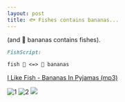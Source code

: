 ```yaml
---
layout: post
title: 🐟 Fishes contains bananas...
---
```


(and 🍌 bananas contains fishes).

```markdown
FishScript:

fish 🐠 <=> 🍌 bananas
```

[I Like Fish - Bananas In Pyjamas (mp3)](https://s02vla.storage.yandex.net/get-mp3/054b9ba8c6a3208605cad5bf983e8d5a/00059350031a5022/rmusic/U2FsdGVkX1_Js8b2gU9pk_v35HWkCbxZ8O8624-aW6EqVvRl84trYY1uAZr6SQw9AbPZx3NHmvQAc3VWx28U6hvn-5Lxto1rJyIcR_ltNEg/f2390b8b66203f11678c22ea1e9b1ac4a4807cbec1d29fc78e683db455c61948?track-id=36057281&play=false)

![1](https://www.artdocentprogram.com/wp-content/uploads/2017/04/HikaruCho-Banana-Fish-1024x518.jpg)
![2](https://banner2.kisspng.com/20180217/hje/kisspng-banana-leaf-fish-banana-fish-5a88e40f3f4ae8.8215350315189207192593.jpg)
![](https://render.fineartamerica.com/images/rendered/default/poster/8/10/break/images-medium-5/a-perfect-day-for-bananafish-lionel-f-stevenson.jpg)
